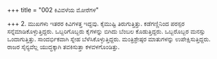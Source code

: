 +++
title = "002 ಕಿವಿವಳೆಯ ಮೋರೆಗಳ"

+++
2. ಮುಖಗಳು ಇತರರ ಕಿವಿಗಳತ್ತ ಇದ್ದವು.  ಕೈಮುಷ್ಟಿ ತಿರುಗುತ್ತಿತ್ತು. ಕಡೆಗಣ್ಣಿನಿಂದ ಪರಸ್ಪರ ಸನ್ನೆಮಾಡಿಕೊಳ್ಳುತ್ತಿದ್ದರು. ಒಬ್ಬರಿಗೊಬ್ಬರು ಕೈಗಳನ್ನು ಬಿಗಿದು ಬೆಂಬಲ ಕೊಡುತ್ತಿದ್ದರು. ಒಬ್ಬರೊಬ್ಬರ ಮನಸ್ಸು ಒಂದಾಗುತ್ತಿತ್ತು. ಸಾಂದರ್ಭಿಕವಾಗಿ ಸ್ನೇಹ ಬೆಳೆಸಿಕೊಳ್ಳುತ್ತಿದ್ದರು. ಮಂತ್ರಿಶ್ರೇಷ್ಠರ ಮಾತುಗಳನ್ನು ಉಪೇಕ್ಷಿಸುತ್ತಿದ್ದರು. ರಾಜರ ಸೈನ್ಯವೆಲ್ಲ ಯುದ್ಧಕ್ಕಾಗಿ ತವಕಿಸುತ್ತಾ ಕಳವಳಗೊಂಡಿತ್ತು.